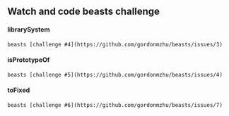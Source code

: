 ## Watch and code beasts challenge

#### librarySystem
	beasts [challenge #4](https://github.com/gordonmzhu/beasts/issues/3)
#### isPrototypeOf
	beasts [challenge #5](https://github.com/gordonmzhu/beasts/issues/4)
#### toFixed
	beasts [challenge #6](https://github.com/gordonmzhu/beasts/issues/7)
